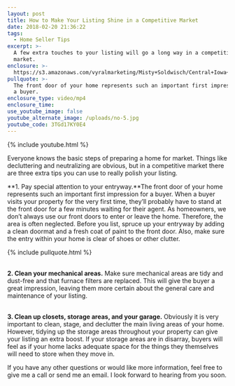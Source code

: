 ```yaml
---
layout: post
title: How to Make Your Listing Shine in a Competitive Market
date: 2018-02-20 21:36:22
tags:
  - Home Seller Tips
excerpt: >-
  A few extra touches to your listing will go a long way in a competitive
  market.
enclosure: >-
  https://s3.amazonaws.com/vyralmarketing/Misty+Soldwisch/Central+Iowa+Real+Estate+Agent-+How+to+Make+Your+Listing+Shine+in+a+Competitive+Market.mp4
pullquote: >-
  The front door of your home represents such an important first impression for
  a buyer.
enclosure_type: video/mp4
enclosure_time:
use_youtube_image: false
youtube_alternate_image: /uploads/no-5.jpg
youtube_code: 3TGd17KY0E4
---
```


{% include youtube.html %}

Everyone knows the basic steps of preparing a home for market. Things like decluttering and neutralizing are obvious, but in a competitive market there are three extra tips you can use to really polish your listing.

**1. Pay special attention to your entryway.**The front door of your home represents such an important first impression for a buyer. When a buyer visits your property for the very first time, they’ll probably have to stand at the front door for a few minutes waiting for their agent. As homeowners, we don’t always use our front doors to enter or leave the home. Therefore, the area is often neglected. Before you list, spruce up your entryway by adding a clean doormat and a fresh coat of paint to the front door. Also, make sure the entry within your home is clear of shoes or other clutter.

{% include pullquote.html %}

<br>**2. Clean your mechanical areas.** Make sure mechanical areas are tidy and dust-free and that furnace filters are replaced. This will give the buyer a great impression, leaving them more certain about the general care and maintenance of your listing.&nbsp;

<br>**3. Clean up closets, storage areas, and your garage.** Obviously it is very important to clean, stage, and declutter the main living areas of your home. However, tidying up the storage areas throughout your property can give your listing an extra boost. If your storage areas are in disarray, buyers will feel as if your home lacks adequate space for the things they themselves will need to store when they move in.&nbsp;

If you have any other questions or would like more information, feel free to give me a call or send me an email. I look forward to hearing from you soon.<br>&nbsp;